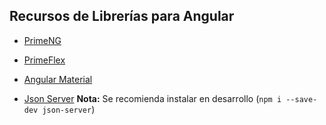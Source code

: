 ## Recursos de Librerías para Angular

- [PrimeNG](https://primeng.org/)
- [PrimeFlex](https://primeflex.org/)
- [Angular Material](https://material.angular.io/)

- [Json Server](https://www.npmjs.com/package/json-server) **Nota:** Se recomienda instalar en desarrollo (`npm i --save-dev json-server`)